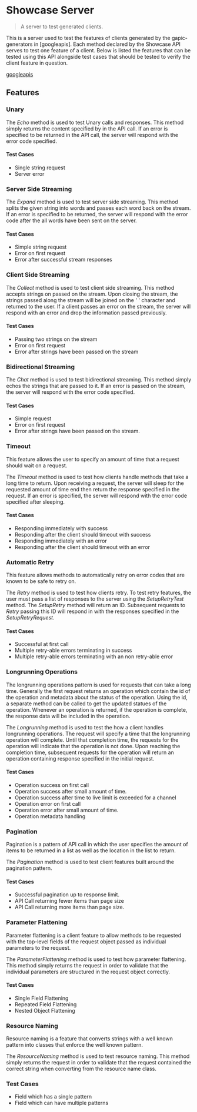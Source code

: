 # Showcase Server

> A server to test generated clients.

This is a server used to test the features of clients generated
by the gapic-generators in [googleapis]. Each method declared by
the Showcase API serves to test one feature of a client.
Below is listed the features that can be tested using this API
alongside test cases that should be tested to verify the client
feature in question.

[googleapis](https://github.com/googleapis)

## Features

### Unary

The *Echo* method is used to test Unary calls and responses. This
method simply returns the content specified by in the API call.
If an error is specified to be returned in the API call, the
server will respond with the error code specified.

#### Test Cases

- Single string request
- Server error

### Server Side Streaming

The *Expand* method is used to test server side streaming. This method
splits the given string into words and passes each word back on the stream.
If an error is specified to be returned, the server will respond with the
error code after the all words have been sent on the server.

#### Test Cases

- Simple string request
- Error on first request
- Error after successful stream responses

### Client Side Streaming

The *Collect* method is used to test client side streaming. This method
accepts strings on passed on the stream. Upon closing the stream, the
strings passed along the stream will be joined on the ' ' character and
returned to the user. If a client passes an error on the stream, the server
will respond with an error and drop the information passed previously.

#### Test Cases

- Passing two strings on the stream
- Error on first request
- Error after strings have been passed on the stream

### Bidirectional Streaming

The *Chat* method is used to test bidirectional streaming. This method
simply echos the strings that are passed to it. If an error is passed
on the stream, the server will respond with the error code specified.

#### Test Cases

- Simple request
- Error on first request
- Error after strings have been passed on the stream.

### Timeout

This feature allows the user to specify an amount of time
that a request should wait on a request.

The *Timeout* method is used to test how clients handle methods
that take a long time to return. Upon receiving a request, the server
will sleep for the requested amount of time end then return the
response specified in the request. If an error is specified, the server
will respond with the error code specified after sleeping.

#### Test Cases

- Responding immediately with success
- Responding after the client should timeout with success
- Responding immediately with an error
- Responding after the client should timeout with an error

### Automatic Retry

This feature allows methods to automatically retry on error codes that
are known to be safe to retry on.

The *Retry* method is used to test how clients retry. To test retry
features, the user must pass a list of responses to the server using the
*SetupRetryTest* method. The *SetupRetry* method will return an ID.
Subsequent requests to *Retry* passing this ID will respond in with
the responses specified in the *SetupRetryRequest*.

#### Test Cases

- Successful at first call
- Multiple retry-able errors terminating in success
- Multiple retry-able errors terminating with an non retry-able error

### Longrunning Operations

The longrunning operations pattern is used for requests that can take a
long time. Generally the first request returns an operation which contain
the id of the operation and metadata about the status of the operation.
Using the id, a separate method can be called to get the updated statues
of the operation. Whenever an operation is returned, if the operation is
complete, the response data will be included in the operation.

The *Longrunning* method is used to test the how a client handles
longrunning operations. The request will specify a time that the
longrunning operation will complete. Until that completion time, the
requests for the operation will indicate that the operation is not done.
Upon reaching the completion time, subsequent requests for the operation
will return an operation containing response specified in the
initial request.

#### Test Cases

- Operation success on first call
- Operation success after small amount of time.
- Operation success after time to live limit is exceeded for a channel
- Operation error on first call
- Operation error after small amount of time.
- Operation metadata handling


### Pagination

Pagination is a pattern of API call in which the user specifies the
amount of items to be returned in a list as well as the location
in the list to return.

The *Pagination* method is used to test client features built
around the pagination pattern.

#### Test Cases

- Successful pagination up to response limit.
- API Call returning fewer items than page size
- API Call returning more items than page size.

### Parameter Flattening

Parameter flattening is a client feature to allow methods to be requested
with the top-level fields of the request object passed as individual
parameters to the request.

The *ParameterFlattening* method is used to test how parameter flattening.
This method simply returns the request in order to validate that the
individual parameters are structured in the request object correctly.

#### Test Cases

- Single Field Flattening
- Repeated Field Flattening
- Nested Object Flattening

### Resource Naming

Resource naming is a feature that converts strings with a well known pattern
into classes that enforce the well known pattern.

The *ResourceNaming* method is used to test resource naming. This method
simply returns the request in order to validate that the request contained the
correct string when converting from the resource name class.

### Test Cases

- Field which has a single pattern
- Field which can have multiple patterns
